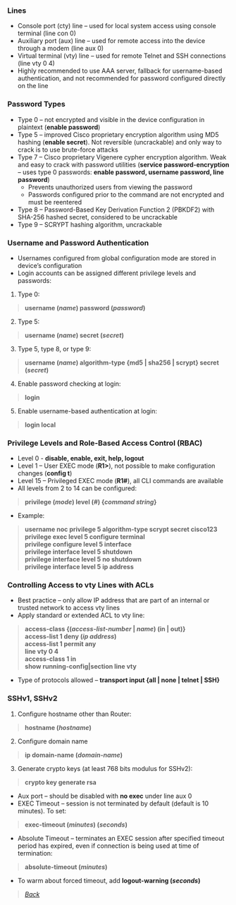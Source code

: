 ### Lines
* Console port (cty) line – used for local system access using console terminal (line con 0)  
* Auxiliary port (aux) line – used for remote access into the device through a modem (line aux 0)  
* Virtual terminal (vty) line – used for remote Telnet and SSH connections (line vty 0 4)  
* Highly recommended to use AAA server, fallback for username-based authentication, and not recommended for password configured directly on the line  


### Password Types
* Type 0 – not encrypted and visible in the device configuration in plaintext (**enable password**)
* Type 5 – improved Cisco proprietary encryption algorithm using MD5 hashing (**enable secret**). Not reversible (uncrackable) and only way to crack is to use brute-force attacks
* Type 7 – Cisco proprietary Vigenere cypher encryption algorithm. Weak and easy to crack with password utilities (**service password-encryption** – uses type 0 passwords: **enable password, username password, line password**)
  * Prevents unauthorized users from viewing the password
  * Passwords configured prior to the command are not encrypted and must be reentered
*  Type 8 – Password-Based Key Derivation Function 2 (PBKDF2) with SHA-256 hashed secret, considered to be uncrackable
*  Type 9 – SCRYPT hashing algorithm, uncrackable


### Username and Password Authentication  
* Usernames configured from global configuration mode are stored in device’s configuration  
* Login accounts can be assigned different privilege levels and passwords:  
1. Type 0:  
> **username (*name*) password (*password*)**  
2. Type 5:  
> **username (*name*) secret (*secret*)**  
3. Type 5, type 8, or type 9:  
> **username (*name*) algorithm-type {md5 | sha256 | scrypt} secret (*secret*)**  
4. Enable password checking at login:  
> **login**  
5. Enable username-based authentication at login:  
> **login local**   


### Privilege Levels and Role-Based Access Control (RBAC)  
* Level 0 - **disable, enable, exit, help, logout**  
* Level 1 – User EXEC mode (**R1>**), not possible to make configuration changes (**config t**)  
* Level 15 – Privileged EXEC mode (**R1#**), all CLI commands are available  
* All levels from 2 to 14 can be configured:  
> **privilege (*mode*) level (*#*) {*command string*}**  
* Example:  
> **username noc privilege 5 algorithm-type scrypt secret cisco123**  
> **privilege exec level 5 configure terminal**  
> **privilege configure level 5 interface**  
> **privilege interface level 5 shutdown**  
> **privilege interface level 5 no shutdown**  
> **privilege interface level 5 ip address**  


### Controlling Access to vty Lines with ACLs  
* Best practice – only allow IP address that are part of an internal or trusted network to access vty lines
* Apply standard or extended ACL to vty line:  
> **access-class {(*access-list-number* | *name*) (in | out)}**  
> **access-list 1 deny (*ip address*)**  
> **access-list 1 permit any**  
> **line vty 0 4**  
> **access-class 1 in**  
> **show running-config|section line vty**  
* Type of protocols allowed – **transport input {all | none | telnet | SSH}**  


### SSHv1, SSHv2  
1. Configure hostname other than Router:  
> **hostname (*hostname*)**  
2. Configure domain name  
> **ip domain-name (*domain-name*)**  
3. Generate crypto keys (at least 768 bits modulus for SSHv2):  
> **crypto key generate rsa**  
* Aux port – should be disabled with **no exec** under line aux 0  
* EXEC Timeout – session is not terminated by default (default is 10 minutes). To set:  
> **exec-timeout (*minutes*) (*seconds*)**  
* Absolute Timeout – terminates an EXEC session after specified timeout period has expired, even if connection is being used at time of termination:  
> **absolute-timeout (*minutes*)**  
* To warm about forced timeout, add **logout-warning (*seconds*)**  


> *[Back](https://github.com/network-dluong/CCNP-ENCOR/tree/5.0-Security)*  
